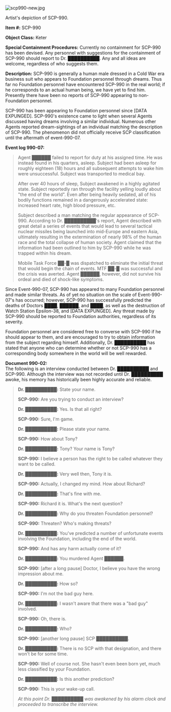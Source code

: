 ![scp990-new.jpg](http://scp-wiki.wikidot.com/local--files/scp-990/scp990-new.jpg)

Artist's depiction of SCP-990.

**Item #:** SCP-990

**Object Class:** Keter

**Special Containment Procedures:** Currently no containment for SCP-990 has been devised. Any personnel with suggestions for the containment of SCP-990 should report to Dr. ██████████. Any and all ideas are welcome, regardless of who suggests them.

**Description:** SCP-990 is generally a human male dressed in a Cold War era business suit who appears to Foundation personnel through dreams. Thus far no Foundation personnel have encountered SCP-990 in the real world; if he corresponds to an actual human being, we have yet to find him. Presently there have been no reports of SCP-990 appearing to non-Foundation personnel.

SCP-990 has been appearing to Foundation personnel since \[DATA EXPUNGED\]. SCP-990's existence came to light when several Agents discussed having dreams involving a similar individual. Numerous other Agents reported dream-sightings of an individual matching the description of SCP-990. The phenomenon did not officially receive SCP classification until the aftermath of event-990-07.

**Event log 990-07:**

> Agent ██████ failed to report for duty at his assigned time. He was instead found in his quarters, asleep. Subject had been asleep for roughly eighteen (18) hours and all subsequent attempts to wake him were unsuccessful. Subject was transported to medical bay.
> 
> After over 40 hours of sleep, Subject awakened in a highly agitated state. Subject reportedly ran through the facility yelling loudly about "the end of the world". Even after being heavily sedated, all of his bodily functions remained in a dangerously accelerated state: increased heart rate, high blood pressure, etc.
> 
> Subject described a man matching the regular appearance of SCP-990. According to Dr. ██████████'s report, Agent described with great detail a series of events that would lead to several tactical nuclear missiles being launched into mid-Europe and eastern Asia, ultimately resulting in the extermination of nearly 98% of the human race and the total collapse of human society. Agent claimed that the information had been outlined to him by SCP-990 while he was trapped within his dream.
> 
> Mobile Task Force ██-█ was dispatched to eliminate the initial threat that would begin the chain of events. MTF ██-█ was successful and the crisis was averted. Agent ██████, however, did not survive his ordeal and died of shock-like symptoms.

Since Event-990-07, SCP-990 has appeared to many Foundation personnel and made similar threats. As of yet no situation on the scale of Event-990-07's has occurred; however, SCP-990 has successfully predicted the deaths of Doctors ████, ██████, and ████, as well as the destruction of Watch Station Epsilon-38, and \[DATA EXPUNGED\]. Any threat made by SCP-990 should be reported to Foundation authorities, regardless of its severity.

Foundation personnel are considered free to converse with SCP-990 if he should appear to them, and are encouraged to try to obtain information from the subject regarding himself. Additionally, Dr. ██████████ has stated that anyone who can determine whether or not SCP-990 has a corresponding body somewhere in the world will be well rewarded.

**Document 990-02:**  
The following is an interview conducted between Dr. ██████████ and SCP-990. Although the interview was not recorded until Dr. ██████████ awoke, his memory has historically been highly accurate and reliable.

> **Dr. ██████████:** State your name.
> 
> **SCP-990:** Are you trying to conduct an interview?
> 
> **Dr. ██████████:** Yes. Is that all right?
> 
> **SCP-990:** Sure, I'm game.
> 
> **Dr. ██████████:** Please state your name.
> 
> **SCP-990:** How about Tony?
> 
> **Dr. ██████████:** Tony? Your name is Tony?
> 
> **SCP-990:** I believe a person has the right to be called whatever they want to be called.
> 
> **Dr. ██████████:** Very well then, Tony it is.
> 
> **SCP-990:** Actually, I changed my mind. How about Richard?
> 
> **Dr. ██████████:** That's fine with me.
> 
> **SCP-990:** Richard it is. What's the next question?
> 
> **Dr. ██████████:** Why do you threaten Foundation personnel?
> 
> **SCP-990:** Threaten? Who's making threats?
> 
> **Dr. ██████████:** You've predicted a number of unfortunate events involving the Foundation, including the end of the world.
> 
> **SCP-990:** And has any harm actually come of it?
> 
> **Dr. ██████████:** You murdered Agent ██████.
> 
> **SCP-990:** \[after a long pause\] Doctor, I believe you have the wrong impression about me.
> 
> **Dr. ██████████:** How so?
> 
> **SCP-990:** I'm not the bad guy here.
> 
> **Dr. ██████████:** I wasn't aware that there was a "bad guy" involved.
> 
> **SCP-990:** Oh, there is.
> 
> **Dr. ██████████:** Who?
> 
> **SCP-990:** \[another long pause\] SCP ██████████.
> 
> **Dr. ██████████:** There is no SCP with that designation, and there won't be for some time.
> 
> **SCP-990:** Well of course not. She hasn't even been born yet, much less classified by your Foundation.
> 
> **Dr. ██████████:** Is this another prediction?
> 
> **SCP-990:** This is your wake-up call.
> 
> _At this point Dr. ██████████ was awakened by his alarm clock and proceeded to transcribe the interview._